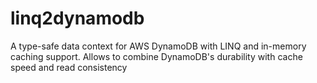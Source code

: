 # linq2dynamodb
A type-safe data context for AWS DynamoDB with LINQ and in-memory caching support. Allows to combine DynamoDB's durability with cache speed and read consistency
